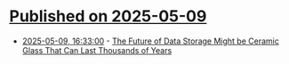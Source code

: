 # [Published on 2025-05-09](index.md)

* [2025-05-09, 16:33:00](https://soylentnews.org/article.pl?sid=25/05/08/1156250&from=rss) - [The Future of Data Storage Might be Ceramic Glass That Can Last Thousands of Years](https://soylentnews.org/article.pl?sid=25/05/08/1156250&from=rss)
